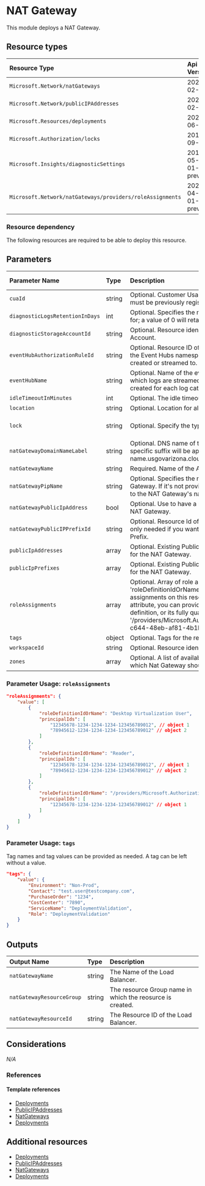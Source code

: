 # NAT Gateway

This module deploys a NAT Gateway.

## Resource types

| Resource Type                                             | Api Version        |
| :-------------------------------------------------------- | :----------------- |
| `Microsoft.Network/natGateways`                           | 2021-02-01         |
| `Microsoft.Network/publicIPAddresses`                     | 2021-02-01         |
| `Microsoft.Resources/deployments`                         | 2020-06-01         |
| `Microsoft.Authorization/locks`                           | 2016-09-01         |
| `Microsoft.Insights/diagnosticSettings`                   | 2017-05-01-preview |
| `Microsoft.Network/natGateways/providers/roleAssignments` | 2020-04-01-preview |

### Resource dependency

The following resources are required to be able to deploy this resource.

## Parameters

| Parameter Name                  | Type   | Description                                                                                                                                                                                                                                                                                                                                                                                                    | DefaultValue               | Possible values                            |
| :------------------------------ | :----- | :------------------------------------------------------------------------------------------------------------------------------------------------------------------------------------------------------------------------------------------------------------------------------------------------------------------------------------------------------------------------------------------------------------- | :------------------------- | :----------------------------------------- |
| `cuaId`                         | string | Optional. Customer Usage Attribution id (GUID). This GUID must be previously registered                                                                                                                                                                                                                                                                                                                        |                            |                                            |
| `diagnosticLogsRetentionInDays` | int    | Optional. Specifies the number of days that logs will be kept for; a value of 0 will retain data indefinitely.                                                                                                                                                                                                                                                                                                 | 365                        |                                            |
| `diagnosticStorageAccountId`    | string | Optional. Resource identifier of the Diagnostic Storage Account.                                                                                                                                                                                                                                                                                                                                               |                            |                                            |
| `eventHubAuthorizationRuleId`   | string | Optional. Resource ID of the event hub authorization rule for the Event Hubs namespace in which the event hub should be created or streamed to.                                                                                                                                                                                                                                                                |                            |                                            |
| `eventHubName`                  | string | Optional. Name of the event hub within the namespace to which logs are streamed. Without this, an event hub is created for each log category.                                                                                                                                                                                                                                                                  |                            |                                            |
| `idleTimeoutInMinutes`          | int    | Optional. The idle timeout of the nat gateway.                                                                                                                                                                                                                                                                                                                                                                 | 5                          |                                            |
| `location`                      | string | Optional. Location for all resources.                                                                                                                                                                                                                                                                                                                                                                          | [resourceGroup().location] |                                            |
| `lock`                          | string | Optional. Specify the type of lock.                                                                                                                                                                                                                                                                                                                                                                            | 'NotSpecified'             | 'CanNotDelete', 'NotSpecified', 'ReadOnly' |
| `natGatewayDomainNameLabel`     | string | Optional. DNS name of the Public IP resource. A region specific suffix will be appended to it, e.g.: your-DNS-name.usgovarizona.cloudapp.azure.com                                                                                                                                                                                                                                                             |                            |                                            |
| `natGatewayName`                | string | Required. Name of the Azure NAT Gateway resource                                                                                                                                                                                                                                                                                                                                                               |                            |                                            |
| `natGatewayPipName`             | string | Optional. Specifies the name of the Public IP used by the NAT Gateway. If it's not provided, a '-pip' suffix will be appended to the NAT Gateway's name.                                                                                                                                                                                                                                                       |                            |                                            |
| `natGatewayPublicIpAddress`     | bool   | Optional. Use to have a new Public IP Address created for the NAT Gateway.                                                                                                                                                                                                                                                                                                                                     | False                      |                                            |
| `natGatewayPublicIPPrefixId`    | string | Optional. Resource Id of the Public IP Prefix object. This is only needed if you want your Public IPs created in a PIP Prefix.                                                                                                                                                                                                                                                                                 |                            |                                            |
| `publicIpAddresses`             | array  | Optional. Existing Public IP Address resource names to use for the NAT Gateway.                                                                                                                                                                                                                                                                                                                                | System.Object[]            |                                            |
| `publicIpPrefixes`              | array  | Optional. Existing Public IP Prefixes resource names to use for the NAT Gateway.                                                                                                                                                                                                                                                                                                                               | System.Object[]            |                                            |
| `roleAssignments`               | array  | Optional. Array of role assignment objects that contain the 'roleDefinitionIdOrName' and 'principalId' to define RBAC role assignments on this resource. In the roleDefinitionIdOrName attribute, you can provide either the display name of the role definition, or its fully qualified ID in the following format: '/providers/Microsoft.Authorization/roleDefinitions/c2f4ef07-c644-48eb-af81-4b1b4947fb11' | System.Object[]            |                                            |
| `tags`                          | object | Optional. Tags for the resource.                                                                                                                                                                                                                                                                                                                                                                               |                            |                                            |
| `workspaceId`                   | string | Optional. Resource identifier of Log Analytics.                                                                                                                                                                                                                                                                                                                                                                |                            |                                            |
| `zones`                         | array  | Optional. A list of availability zones denoting the zone in which Nat Gateway should be deployed.                                                                                                                                                                                                                                                                                                              | System.Object[]            |                                            |

### Parameter Usage: `roleAssignments`

```json
"roleAssignments": {
    "value": [
        {
            "roleDefinitionIdOrName": "Desktop Virtualization User",
            "principalIds": [
                "12345678-1234-1234-1234-123456789012", // object 1
                "78945612-1234-1234-1234-123456789012" // object 2
            ]
        },
        {
            "roleDefinitionIdOrName": "Reader",
            "principalIds": [
                "12345678-1234-1234-1234-123456789012", // object 1
                "78945612-1234-1234-1234-123456789012" // object 2
            ]
        },
        {
            "roleDefinitionIdOrName": "/providers/Microsoft.Authorization/roleDefinitions/c2f4ef07-c644-48eb-af81-4b1b4947fb11",
            "principalIds": [
                "12345678-1234-1234-1234-123456789012" // object 1
            ]
        }
    ]
}
```

### Parameter Usage: `tags`

Tag names and tag values can be provided as needed. A tag can be left without a value.

```json
"tags": {
    "value": {
        "Environment": "Non-Prod",
        "Contact": "test.user@testcompany.com",
        "PurchaseOrder": "1234",
        "CostCenter": "7890",
        "ServiceName": "DeploymentValidation",
        "Role": "DeploymentValidation"
    }
}
```

## Outputs

| Output Name               | Type   | Description                                               |
| :------------------------ | :----- | :-------------------------------------------------------- |
| `natGatewayName`          | string | The Name of the Load Balancer.                            |
| `natGatewayResourceGroup` | string | The resource Group name in which the reosurce is created. |
| `natGatewayResourceId`    | string | The Resource ID of the Load Balancer.                     |

## Considerations

*N/A*

### References

#### Template references

- [Deployments](https://docs.microsoft.com/en-us/azure/templates/Microsoft.Resources/2020-06-01/deployments)
- [PublicIPAddresses](https://docs.microsoft.com/en-us/azure/templates/Microsoft.Network/2021-02-01/publicIPAddresses)
- [NatGateways](https://docs.microsoft.com/en-us/azure/templates/Microsoft.Network/2021-02-01/natGateways)
- [Deployments](https://docs.microsoft.com/en-us/azure/templates/Microsoft.Resources/2020-06-01/deployments)

## Additional resources

- [Deployments](https://docs.microsoft.com/en-us/azure/templates/Microsoft.Resources/2020-06-01/deployments)
- [PublicIPAddresses](https://docs.microsoft.com/en-us/azure/templates/Microsoft.Network/2021-02-01/publicIPAddresses)
- [NatGateways](https://docs.microsoft.com/en-us/azure/templates/Microsoft.Network/2021-02-01/natGateways)
- [Deployments](https://docs.microsoft.com/en-us/azure/templates/Microsoft.Resources/2020-06-01/deployments)
